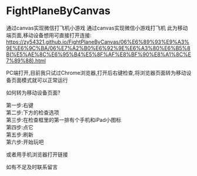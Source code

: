 # FightPlaneByCanvas
通过canvas实现微信打飞机小游戏
通过canvas实现微信小游戏打飞机
此为移动端页面,移动设备想用可直接打开连接:
https://zy54321.github.io/FightPlaneByCanvas/06%E6%89%93%E9%A3%9E%E6%9C%BA/06%E7%A2%B0%E6%92%9E%E6%A3%80%E6%B5%8B(%E5%AE%8C%E6%95%B4%E5%8F%AF%E8%BF%90%E8%A1%8C%E7%89%88).html

PC端打开,目前我只试过Chrome浏览器,打开后右键检查,将浏览器页面转为移动设备页面模式就可以正常运行

如何转为移动设备页面?

第一步:右键    
第二步:下方的检查选项   
第三步:在检查框里的第一排有个手机和iPad小图标   
第四步:点它    
第五步:刷新    
第六步:开始玩吧   

或者用手机浏览器打开链接

如有不足及时联系留言
